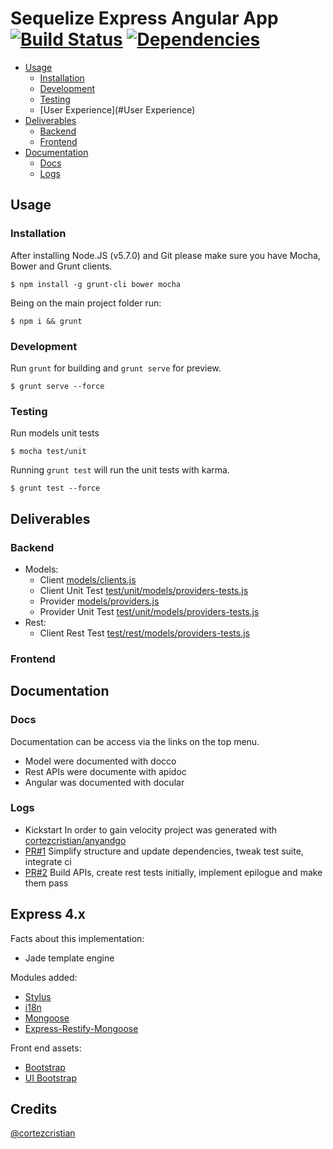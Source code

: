 Sequelize Express Angular App [![Build Status](https://travis-ci.org/cortezcristian/app-rest-sequelize.svg?branch=master)](https://travis-ci.org/cortezcristian/app-rest-sequelize) [![Dependencies](https://david-dm.org/cortezcristian/app-rest-sequelize.svg)](https://david-dm.org/cortezcristian/app-rest-sequelize)
========


- [Usage](#usage)
	- [Installation](#installation)
	- [Development](#development)
	- [Testing](#testing)
	- [User Experience](#User Experience)
- [Deliverables](#deliverables)
  - [Backend](#backend)
  - [Frontend](#backend)
- [Documentation](#Documentation)
	- [Docs](#docs)
	- [Logs](#logs)

## Usage

### Installation

After installing Node.JS (v5.7.0) and Git please make sure you have Mocha, Bower and Grunt clients.

```
$ npm install -g grunt-cli bower mocha
```

Being on the main project folder run:

```
$ npm i && grunt
```

### Development

Run `grunt` for building and `grunt serve` for preview.

```
$ grunt serve --force
```

### Testing

Run models unit tests

```
$ mocha test/unit
```

Running `grunt test` will run the unit tests with karma.

```
$ grunt test --force
```

## Deliverables

### Backend

- Models:
  - Client [models/clients.js](./models/clients.js)
  - Client Unit Test [test/unit/models/providers-tests.js](./test/unit/models/providers-tests.js)
  - Provider [models/providers.js](./models/providers.js)
  - Provider Unit Test [test/unit/models/providers-tests.js](./test/unit/models/providers-tests.js)
- Rest:
  - Client Rest Test [test/rest/models/providers-tests.js](./test/rest/models/providers-tests.js)

### Frontend

## Documentation

### Docs

Documentation can be access via the links on the top menu.

- Model were documented with docco
- Rest APIs were documente with apidoc
- Angular was documented with docular

### Logs
- Kickstart
In order to gain velocity project was generated with [cortezcristian/anyandgo](http://anyandgo.io/)
- [PR#1](https://github.com/cortezcristian/app-rest-sequelize/pull/1)
Simplify structure and update dependencies, tweak test suite, integrate ci
- [PR#2](https://github.com/cortezcristian/app-rest-sequelize/pull/2)
Build APIs, create rest tests initially, implement epilogue and make them pass

## Express 4.x
Facts about this implementation:
- Jade template engine

Modules added:
+ [Stylus](http://learnboost.github.io/stylus/)
+ [i18n](https://github.com/mashpie/i18n-node)
+ [Mongoose](http://mongoosejs.com/)
+ [Express-Restify-Mongoose](https://github.com/florianholzapfel/express-restify-mongoose)

Front end assets:
+ [Bootstrap](http://angular-ui.github.io/bootstrap/)
+ [UI Bootstrap](http://angular-ui.github.io/bootstrap/)


## Credits
[@cortezcristian](https://twitter.com/cortezcristian)
